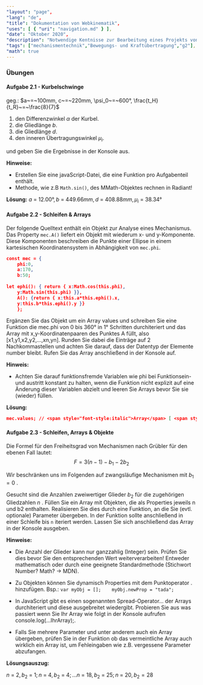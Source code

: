 ```yaml
---
"layout": "page",
"lang": "de",
"title": "Dokumentation von Webkinematik",
"uses": [ { "uri": "navigation.md" } ],
"date": "Oktober 2020",
"description": "Notwendige Kentnisse zur Bearbeitung eines Projekts von Webkinematik",
"tags": ["mechanismentechnik","Bewegungs- und Kraftübertragung","g2"],
"math": true
---
```


### Übungen

#### Aufgabe 2.1 - Kurbelschwinge

geg.: $a~=~100mm, c~=~220mm, \psi_0~=~600°, \frac{t_H}{t_R}~=~\frac{8}{7}$

1. den Differenzwinkel $\alpha$ der Kurbel.
2. die Gliedlänge *b*.
3. die Gliedlänge *d*.
4. den inneren Übertragungswinkel $\mu_i$.

und geben Sie die Ergebnisse in der Konsole aus.

**Hinweise:**
* Erstellen Sie eine javaScript-Datei, die eine Funktion pro Aufgabenteil enthält.
* Methode, wie z.B `Math.sin()`, des MMath-Objektes rechnen in Radiant!

**Lösung:**
$a~=~12.00°, b~=~449.66mm, d~=~408.88mm,\mu_i~=~38.34°$

#### Aufgabe 2.2 - Schleifen & Arrays

Der folgende Quelltext enthält ein Objekt zur Analyse eines Mechanismus. Das Property `mec.A()` liefert ein Objekt mit wiederum x- und y-Komponente. Diese Komponenten beschreiben die Punkte einer Ellipse in einem kartesischen Koordinatensystem in Abhängigkeit von `mec.phi`.

```JSON
const mec = {
    phi:0,
    a:170,
    b:50;
 
let ephi(): { return { x:Math.cos(this.phi), 
    y:Math.sin(this.phi) }},
    A(): {return { x:this.a*this.ephi().x,
    y:this.b*this.ephi().y }}
    };
```

Ergänzen Sie das Objekt um ein Array values und schreiben Sie eine Funktion die mec.phi von 0 bis 360° in 1° Schritten durchiteriert und das Array mit x,y-Koordinatenpaaren des Punktes A füllt, also [x1,y1,x2,y2,...,xn,yn]. Runden Sie dabei die Einträge auf 2 Nachkommastellen und achten Sie darauf, dass der Datentyp der Elemente number bleibt.
Rufen Sie das Array anschließend in der Konsole auf.

**Hinweis:**
* Achten Sie darauf funktionsfremde Variablen wie phi bei Funktionsein- und austritt konstant zu halten, wenn die Funktion nicht explizit auf eine Änderung dieser Variablen abzielt und leeren Sie Arrays bevor Sie sie (wieder) füllen.

**Lösung:**

```JSON
mec.values; // <span style="font-style:italic">Array</span> [ <span style="color:red;">170, 0, 169.97, 0.87, 169.9, 1.74, 169.77, 2.62, 169.59, 3.49, </span>710 weitere… ]
```

#### Aufgabe 2.3 - Schleifen, Arrays & Objekte

Die Formel für den Freiheitsgrad von Mechanismen nach Grübler für den ebenen Fall lautet:
$$F=3(n−1)−b_1−2b_2$$

Wir beschränken uns im Folgenden auf zwangsläufige Mechanismen mit $b_1=0$
.

Gesucht sind die Anzahlen zweiwertiger Glieder $b_2$
 für die zugehörigen Gliedzahlen *n*
.
Füllen Sie ein Array mit Objekten, die als Properties jeweils n und b2 enthalten.
Realisieren Sie dies durch eine Funktion, an die Sie (evtl. optionale) Parameter übergeben. In der Funktion sollte anschließend in einer Schleife bis `n` iteriert werden.
Lassen Sie sich anschließend das Array in der Konsole ausgeben.

**Hinweise:**

* Die Anzahl der Glieder kann nur ganzzahlig (Integer) sein. Prüfen Sie dies bevor Sie den entsprechenden Wert weiterverarbeiten! Entweder mathematisch oder durch eine geeignete Standardmethode (Stichwort Number? Math? -> MDN).

* Zu Objekten können Sie dynamisch Properties mit dem Punktoperator . hinzufügen.   Bsp.: `var myObj = [];    myObj.newProp = "tada";`

* In JavaScript gibt es einen sogenannten Spread-Operator... der Arrays durchiteriert und diese ausgebreitet wiedergibt. Probieren Sie aus was passiert wenn Sie Ihr Array wie folgt in der Konsole aufrufen console.log(...IhrArray);.

* Falls Sie mehrere Parameter und unter anderem auch ein Array übergeben, prüfen Sie in der Funktion ob das vermeintliche Array auch wirklich ein Array ist, um Fehleingaben wie z.B. vergessene Parameter abzufangen.

**Lösungsauszug:**

$n~=~2,b_2~=~1; n~=~4,b_2~=~4;...n~=~18,b_2~=~25; n~=~20,b_2=28$

